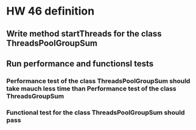 # HW 46 definition
## Write method startThreads for the class ThreadsPoolGroupSum
## Run performance and functionsl tests
### Performance test of the class ThreadsPoolGroupSum should take mauch less time than Performance test of the class ThreadsGroupSum
### Functional test for the class ThreadsPoolGroupSum should pass